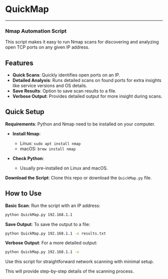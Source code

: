 # QuickMap

---

### Nmap Automation Script

This script makes it easy to run Nmap scans for discovering and analyzing open TCP ports on any given IP address.

## Features

- **Quick Scans**: Quickly identifies open ports on an IP.
- **Detailed Analysis**: Runs detailed scans on found ports for extra insights like service versions and OS details.
- **Save Results**: Option to save scan results to a file.
- **Verbose Output**: Provides detailed output for more insight during scans.

## Quick Setup

**Requirements**: Python and Nmap need to be installed on your computer.

- **Install Nmap**:
  - Linux: `sudo apt install nmap`
  - macOS: `brew install nmap`

- **Check Python**:
  - Usually pre-installed on Linux and macOS.

**Download the Script**: Clone this repo or download the `QuickMap.py` file.

## How to Use

**Basic Scan**: Run the script with an IP address:
```bash
python QuickMap.py 192.168.1.1
```

**Save Output**: To save the output to a file:
```bash
python QuickMap.py 192.168.1.1 -o results.txt
```

**Verbose Output**: For a more detailed output:
```bash
python QuickMap.py 192.168.1.1 -v
```

Use this script for straightforward network scanning with minimal setup.

This will provide step-by-step details of the scanning process.

